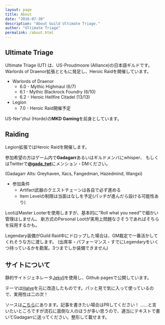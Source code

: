 ```yaml
---
layout: page
title: About
date: "2016-07-30"
description: "About Guild Ultimate Triage."
author: "Ultimate Triage"
permalink: /about.html
---
```


## Ultimate Triage

Ultimate Triage (UT) は、US-Proudmoore (Alliance)の日本語ギルドです。
Warlords of Draenor拡張とともに発足し、Heroic Raidを開催しています。

- Warlords of Draenor
    - 6.0 - Mythic Highmaul (6/7)
    - 6.1 - Mythic Blackrock Foundry (6/10)
    - 6.2 - Heroic Hellfire Citadel (13/13)
- Legion
    - 7.0 - Heroic Raid開催予定

US-Ner'zhul (Horde)の**MKD Gaming**を前身としています。

## Raiding

Legion拡張ではHeroic Raidを開催します。

参加希望の方はゲーム内で**Gadagarr**あるいはギルドメンバにwhisper、
もしくはTwitterで[**@gada_twt**](https://twitter.com/gada_twt)にメンション・DMください。

(Gadagarr Alts: Greyhaven, Xacs, Fangedman, Hazedmind, Wangxi)

- 参加条件
    - Artifact武器のクエストチェーンは各自で必ず進める
    - Item Levelの制限は当面はなしを予定(パッチが進んだら設ける可能性あり)

LootはMaster Looterを使用しますが、基本的に"Roll what you need"で細かい管理はしません。
新方式のPersonal Lootが実用上問題なさそうであればそちらを採用するかも。

Legendary装備がGuild Raid中にドロップした場合は、GM裁定で一番活かしてくれそうな方に渡します。
(出席率・パフォーマンス・すでにLegendaryをいくつ持っているかを勘案。3つまでしか装備できません)


## サイトについて

静的サイトジェネレータ[Jekyll](https://jekyllrb.com/)を使用し、Github pagesで公開しています。

テーマは[Halve](https://github.com/TaylanTatli/Halve)を元に改造したものです。パッと見で気に入って使っているので、実用性は二の次！

ソースは[こちら](https://github.com/ymtszw/utriage)にあります。記事を書きたい場合はPRしてください！
……と言いたいところですが流石に面倒な人のほうが多い思うので、適当にテキストで書いてGadagarrに送ってください。整形して載せます。
